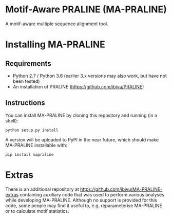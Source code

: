 # Motif-Aware PRALINE (MA-PRALINE)

A motif-aware multiple sequence alignment tool.

# Installing MA-PRALINE

## Requirements

* Python 2.7 / Python 3.6 (earlier 3.x versions may also work, but have not been tested)
* An installation of PRALINE (https://github.com/ibivu/PRALINE)

## Instructions

You can install MA-PRALINE by cloning this repository and running (in a shell):

`python setup.py install`

A version will be uploaded to PyPI in the near future, which should make
MA-PRALINE installable with:

`pip install mapraline`

# Extras

There is an additional repository at https://github.com/ibivu/MA-PRALINE-extras containing
auxiliary code that was used to perform various analyses while developing MA-PRALINE.
Although no support is provided for this code, some people may find it useful to, e.g.
reparameterise MA-PRALINE or to calculate motif statistics.
